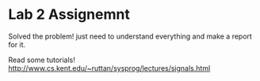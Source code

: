 # Lab 2 Assignemnt

Solved the problem!
just need to understand everything and make a report for it. 

Read some tutorials!
 http://www.cs.kent.edu/~ruttan/sysprog/lectures/signals.html

